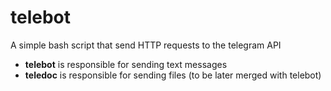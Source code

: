 # telebot
A simple bash script that send HTTP requests to the telegram API

* **telebot** is responsible for sending text messages
* **teledoc** is responsible for sending files (to be later merged with telebot)
